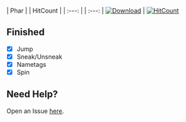| Phar | | HitCount |
| :---: | | :---: |
 [![Download](https://img.shields.io/badge/download-latest-blue.svg)](https://poggit.pmmp.io/ci/VirulStudios/PvPBot/PvPBot) | [![HitCount](http://hits.dwyl.io/CLADevs/Bot.svg)](http://hits.dwyl.io/CLADevs/Bot)

## Finished
 - [x] Jump
 - [x] Sneak/Unsneak
 - [x] Nametags
 - [x] Spin

 ## Need Help?
  Open an Issue [here](https://github.com/VirulStudios/PvPBot/issues/new).
